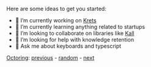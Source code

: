 Here are some ideas to get you started:

- 🔭 I’m currently working on [Krets](https://krets.app)
- 🌱 I’m currently learning anything related to startups
- 👯 I’m looking to collaborate on libraries like [Kall](https://github.com/olaven/kall)
- 🤔 I’m looking for help with knowledge retention
- 💬 Ask me about keyboards and typescript 

[Octoring](https://octo-ring.com): [previous](https://octo-ring.com/p/olaven/prev) - [random](https://octo-ring.com/p/olaven/random) - [next](https://octo-ring.com/p/olaven/next)
